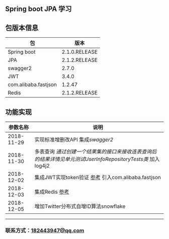 ## Spring boot JPA 学习

## 包版本信息 
包 | 版本
------- |  ----
Spring boot|  2.1.0.RELEASE  
JPA |  2.1.2.RELEASE  
swagger2 | 2.7.0
JWT | 3.4.0
com.alibaba.fastjson | 1.2.47
Redis | 2.1.2.RELEASE  
## 功能实现
参数名称 | 说明
------- |  ----
2018-11-29 | 实现标准增删改API 集成*swagger2*
2018-11-30 | 多表查询 *通过创建一个结果集的接口来接收连表查询后的结果详情见单元测试UserInfoRepositoryTests类* 加入log4j2
2018-12-02 | 集成JWT实现token验证 [参考](https://www.jianshu.com/p/e88d3f8151db)  引入com.alibaba.fastjson
2018-12-03 | 集成Redis [参考](https://www.jianshu.com/p/19628db2e7ef)
2018-12-05 | 增加Twitter分布式自增ID算法snowflake
***
### 联系方式：182443947@qq.com 
